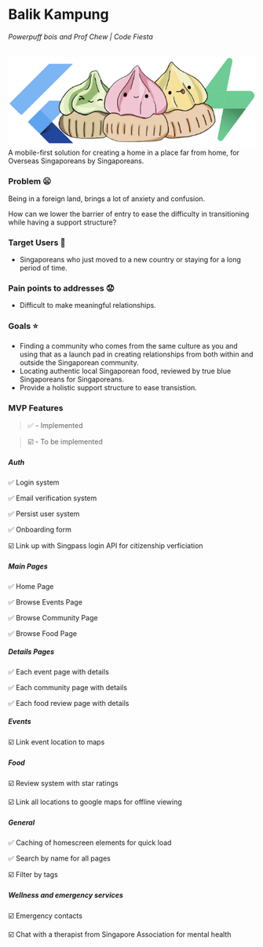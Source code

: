 # Balik Kampung
###### Powerpuff bois and Prof Chew | Code Fiesta
![](./images/readme_logo.png)
A mobile-first solution for creating a home in a place far from home, for Overseas Singaporeans by Singaporeans.

### Problem :frowning:
Being in a foreign land, brings a lot of anxiety and confusion. 

How can we lower the barrier of entry to ease the difficulty in transitioning while having a support structure?

### Target Users :dart:
- Singaporeans who just moved to a new country or staying for a long period of time.

### Pain points to addresses :worried:
- Difficult to make meaningful relationships.

### Goals :star:
- Finding a community who comes from the same culture as you and using that as a launch pad in creating relationships from both within and outside the Singaporean community.
- Locating authentic local Singaporean food, reviewed by true blue Singaporeans for Singaporeans.
- Provide a holistic support structure to ease transistion.

### MVP Features

> :white_check_mark: - Implemented

> :ballot_box_with_check: - To be implemented

##### Auth

:white_check_mark: Login system

:white_check_mark: Email verification system

:white_check_mark: Persist user system

:white_check_mark: Onboarding form

:ballot_box_with_check: Link up with Singpass login API for 
citizenship verficiation


##### Main Pages

:white_check_mark: Home Page

:white_check_mark: Browse Events Page

:white_check_mark: Browse Community Page

:white_check_mark: Browse Food Page


##### Details Pages

:white_check_mark: Each event page with details

:white_check_mark: Each community page with details

:white_check_mark: Each food review page with details

##### Events

:ballot_box_with_check: Link event location to maps

##### Food

:ballot_box_with_check: Review system with star ratings

:ballot_box_with_check: Link all locations to google maps for offline viewing


##### General 

:white_check_mark: Caching of homescreen elements for quick load

:white_check_mark: Search by name for all pages

:ballot_box_with_check: Filter by tags



##### Wellness and emergency services

:ballot_box_with_check: Emergency contacts

:ballot_box_with_check: Chat with a therapist from Singapore Association for mental health

